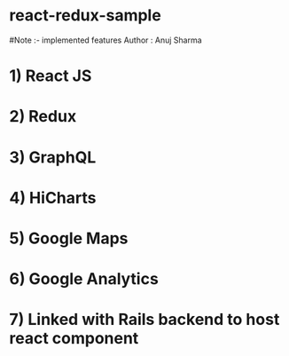 # react-redux-sample
#Note :- implemented features
Author : Anuj Sharma

# 1) React JS
# 2) Redux 
# 3) GraphQL
# 4) HiCharts
# 5) Google Maps
# 6) Google Analytics
# 7) Linked with Rails backend to host react component
